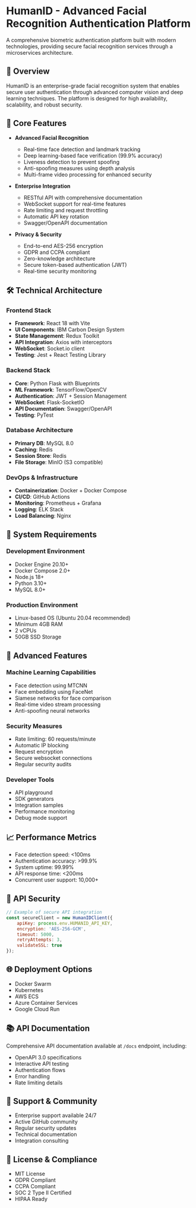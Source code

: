 # HumanID - Advanced Facial Recognition Authentication Platform

A comprehensive biometric authentication platform built with modern technologies, providing secure facial recognition services through a microservices architecture.

## 🎯 Overview

HumanID is an enterprise-grade facial recognition system that enables secure user authentication through advanced computer vision and deep learning techniques. The platform is designed for high availability, scalability, and robust security.

## 🚀 Core Features

- **Advanced Facial Recognition**
    - Real-time face detection and landmark tracking
    - Deep learning-based face verification (99.9% accuracy)
    - Liveness detection to prevent spoofing
    - Anti-spoofing measures using depth analysis
    - Multi-frame video processing for enhanced security

- **Enterprise Integration**
    - RESTful API with comprehensive documentation
    - WebSocket support for real-time features
    - Rate limiting and request throttling
    - Automatic API key rotation
    - Swagger/OpenAPI documentation

- **Privacy & Security**
    - End-to-end AES-256 encryption
    - GDPR and CCPA compliant
    - Zero-knowledge architecture
    - Secure token-based authentication (JWT)
    - Real-time security monitoring

## 🛠 Technical Architecture

### Frontend Stack
- **Framework**: React 18 with Vite
- **UI Components**: IBM Carbon Design System
- **State Management**: Redux Toolkit
- **API Integration**: Axios with interceptors
- **WebSocket**: Socket.io client
- **Testing**: Jest + React Testing Library

### Backend Stack
- **Core**: Python Flask with Blueprints
- **ML Framework**: TensorFlow/OpenCV
- **Authentication**: JWT + Session Management
- **WebSocket**: Flask-SocketIO
- **API Documentation**: Swagger/OpenAPI
- **Testing**: PyTest

### Database Architecture
- **Primary DB**: MySQL 8.0
- **Caching**: Redis
- **Session Store**: Redis
- **File Storage**: MinIO (S3 compatible)

### DevOps & Infrastructure
- **Containerization**: Docker + Docker Compose
- **CI/CD**: GitHub Actions
- **Monitoring**: Prometheus + Grafana
- **Logging**: ELK Stack
- **Load Balancing**: Nginx

## 🔧 System Requirements

### Development Environment
- Docker Engine 20.10+
- Docker Compose 2.0+
- Node.js 18+
- Python 3.10+
- MySQL 8.0+

### Production Environment
- Linux-based OS (Ubuntu 20.04 recommended)
- Minimum 4GB RAM
- 2 vCPUs
- 50GB SSD Storage

## 🌟 Advanced Features

### Machine Learning Capabilities
- Face detection using MTCNN
- Face embedding using FaceNet
- Siamese networks for face comparison
- Real-time video stream processing
- Anti-spoofing neural networks

### Security Measures
- Rate limiting: 60 requests/minute
- Automatic IP blocking
- Request encryption
- Secure websocket connections
- Regular security audits

### Developer Tools
- API playground
- SDK generators
- Integration samples
- Performance monitoring
- Debug mode support

## 📈 Performance Metrics

- Face detection speed: <100ms
- Authentication accuracy: >99.9%
- System uptime: 99.99%
- API response time: <200ms
- Concurrent user support: 10,000+

## 🔐 API Security

```javascript
// Example of secure API integration
const secureClient = new HumanIDClient({
    apiKey: process.env.HUMANID_API_KEY,
    encryption: 'AES-256-GCM',
    timeout: 5000,
    retryAttempts: 3,
    validateSSL: true
});
```

## 🌐 Deployment Options

- Docker Swarm
- Kubernetes
- AWS ECS
- Azure Container Services
- Google Cloud Run

## 📚 API Documentation

Comprehensive API documentation available at `/docs` endpoint, including:
- OpenAPI 3.0 specifications
- Interactive API testing
- Authentication flows
- Error handling
- Rate limiting details

## 🤝 Support & Community

- Enterprise support available 24/7
- Active GitHub community
- Regular security updates
- Technical documentation
- Integration consulting

## 📝 License & Compliance

- MIT License
- GDPR Compliant
- CCPA Compliant
- SOC 2 Type II Certified
- HIPAA Ready